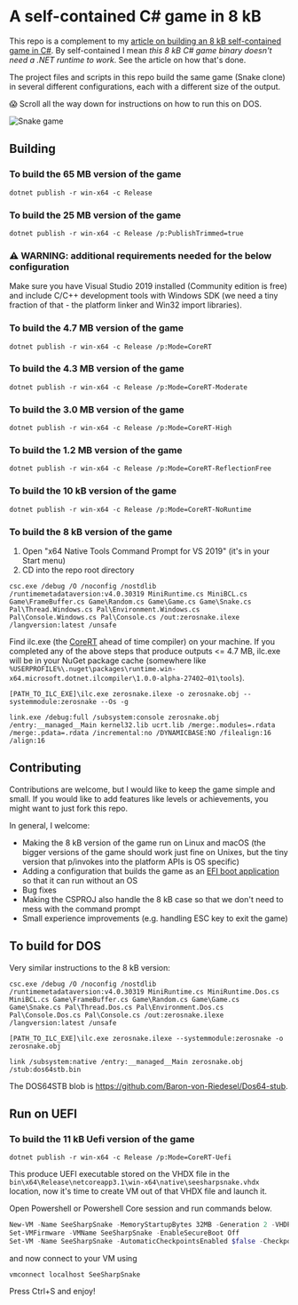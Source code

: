 # A self-contained C# game in 8 kB

This repo is a complement to my [article on building an 8 kB self-contained game in C#](https://medium.com/@MStrehovsky/building-a-self-contained-game-in-c-under-8-kilobytes-74c3cf60ea04?sk=334b06f72dad47f15d0ba0cc6a502487). By self-contained I mean _this 8 kB C# game binary doesn't need a .NET runtime to work_. See the article on how that's done.

The project files and scripts in this repo build the same game (Snake clone) in several different configurations, each with a different size of the output.

😱 Scroll all the way down for instructions on how to run this on DOS.

![Snake game](SeeSharpSnake.gif)

## Building

### To build the 65 MB version of the game

```
dotnet publish -r win-x64 -c Release
```

### To build the 25 MB version of the game

```
dotnet publish -r win-x64 -c Release /p:PublishTrimmed=true
```

### ⚠️ WARNING: additional requirements needed for the below configuration

Make sure you have Visual Studio 2019 installed (Community edition is free) and include C/C++ development tools with Windows SDK (we need a tiny fraction of that - the platform linker and Win32 import libraries).

### To build the 4.7 MB version of the game

```
dotnet publish -r win-x64 -c Release /p:Mode=CoreRT
```

### To build the 4.3 MB version of the game

```
dotnet publish -r win-x64 -c Release /p:Mode=CoreRT-Moderate
```

### To build the 3.0 MB version of the game

```
dotnet publish -r win-x64 -c Release /p:Mode=CoreRT-High
```

### To build the 1.2 MB version of the game

```
dotnet publish -r win-x64 -c Release /p:Mode=CoreRT-ReflectionFree
```

### To build the 10 kB version of the game

```
dotnet publish -r win-x64 -c Release /p:Mode=CoreRT-NoRuntime
```

### To build the 8 kB version of the game

1. Open "x64 Native Tools Command Prompt for VS 2019" (it's in your Start menu)
2. CD into the repo root directory

```
csc.exe /debug /O /noconfig /nostdlib /runtimemetadataversion:v4.0.30319 MiniRuntime.cs MiniBCL.cs Game\FrameBuffer.cs Game\Random.cs Game\Game.cs Game\Snake.cs Pal\Thread.Windows.cs Pal\Environment.Windows.cs Pal\Console.Windows.cs Pal\Console.cs /out:zerosnake.ilexe /langversion:latest /unsafe
```

Find ilc.exe (the [CoreRT](http://github.com/dotnet/corert) ahead of time compiler) on your machine. If you completed any of the above steps that produce outputs <= 4.7 MB, ilc.exe will be in your NuGet package cache (somewhere like `%USERPROFILE%\.nuget\packages\runtime.win-x64.microsoft.dotnet.ilcompiler\1.0.0-alpha-27402–01\tools`).

```
[PATH_TO_ILC_EXE]\ilc.exe zerosnake.ilexe -o zerosnake.obj --systemmodule:zerosnake --Os -g
```

```
link.exe /debug:full /subsystem:console zerosnake.obj /entry:__managed__Main kernel32.lib ucrt.lib /merge:.modules=.rdata /merge:.pdata=.rdata /incremental:no /DYNAMICBASE:NO /filealign:16 /align:16
```

## Contributing
Contributions are welcome, but I would like to keep the game simple and small. If you would like to add features like levels or achievements, you might want to just fork this repo.

In general, I welcome:

* Making the 8 kB version of the game run on Linux and macOS (the bigger versions of the game should work just fine on Unixes, but the tiny version that p/invokes into the platform APIs is OS specific)
* Adding a configuration that builds the game as an [EFI boot application](https://github.com/MichalStrehovsky/zerosharp/tree/master/efi-no-runtime) so that it can run without an OS
* Bug fixes
* Making the CSPROJ also handle the 8 kB case so that we don't need to mess with the command prompt
* Small experience improvements (e.g. handling ESC key to exit the game)

## To build for DOS

Very similar instructions to the 8 kB version:

```
csc.exe /debug /O /noconfig /nostdlib /runtimemetadataversion:v4.0.30319 MiniRuntime.cs MiniRuntime.Dos.cs  MiniBCL.cs Game\FrameBuffer.cs Game\Random.cs Game\Game.cs Game\Snake.cs Pal\Thread.Dos.cs Pal\Environment.Dos.cs Pal\Console.Dos.cs Pal\Console.cs /out:zerosnake.ilexe /langversion:latest /unsafe
```

```
[PATH_TO_ILC_EXE]\ilc.exe zerosnake.ilexe --systemmodule:zerosnake -o zerosnake.obj
```

```
link /subsystem:native /entry:__managed__Main zerosnake.obj /stub:dos64stb.bin
```

The DOS64STB blob is https://github.com/Baron-von-Riedesel/Dos64-stub.

## Run on UEFI

### To build the 11 kB Uefi version of the game

```
dotnet publish -r win-x64 -c Release /p:Mode=CoreRT-Uefi
```

This produce UEFI executable stored on the VHDX file in the `bin\x64\Release\netcoreapp3.1\win-x64\native\seesharpsnake.vhdx`
location, now it's time to create VM out of that VHDX file and launch it.

Open Powershell or Powershell Core session and run commands below.

```powershell
New-VM -Name SeeSharpSnake -MemoryStartupBytes 32MB -Generation 2 -VHDPath "bin\x64\Release\netcoreapp3.1\win-x64\native\seesharpsnake.vhdx"
Set-VMFirmware -VMName SeeSharpSnake -EnableSecureBoot Off
Set-VM -Name SeeSharpSnake -AutomaticCheckpointsEnabled $false -CheckpointType Disabled
```

and now connect to your VM using

```
vmconnect localhost SeeSharpSnake
```

Press Ctrl+S and enjoy!
